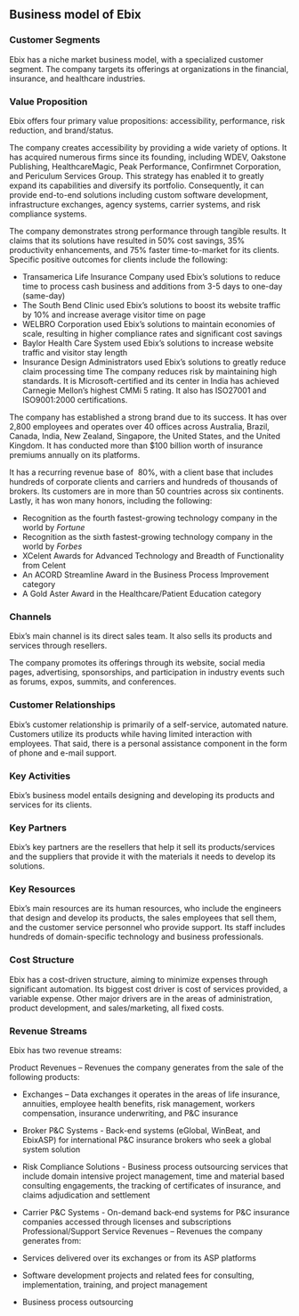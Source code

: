 Business model of Ebix
----------------------

 ### Customer Segments

 Ebix has a niche market business model, with a specialized customer segment. The company targets its offerings at organizations in the financial, insurance, and healthcare industries.

 ### Value Proposition

 Ebix offers four primary value propositions: accessibility, performance, risk reduction, and brand/status.

 The company creates accessibility by providing a wide variety of options. It has acquired numerous firms since its founding, including WDEV, Oakstone Publishing, HealthcareMagic, Peak Performance, Confirmnet Corporation, and Periculum Services Group. This strategy has enabled it to greatly expand its capabilities and diversify its portfolio. Consequently, it can provide end-to-end solutions including custom software development, infrastructure exchanges, agency systems, carrier systems, and risk compliance systems.

 The company demonstrates strong performance through tangible results. It claims that its solutions have resulted in 50% cost savings, 35% productivity enhancements, and 75% faster time-to-market for its clients. Specific positive outcomes for clients include the following:

  * Transamerica Life Insurance Company used Ebix’s solutions to reduce time to process cash business and additions from 3-5 days to one-day (same-day)
 * The South Bend Clinic used Ebix’s solutions to boost its website traffic by 10% and increase average visitor time on page
 * WELBRO Corporation used Ebix’s solutions to maintain economies of scale, resulting in higher compliance rates and significant cost savings
 * Baylor Health Care System used Ebix’s solutions to increase website traffic and visitor stay length
 * Insurance Design Administrators used Ebix’s solutions to greatly reduce claim processing time
  The company reduces risk by maintaining high standards. It is Microsoft-certified and its center in India has achieved Carnegie Mellon’s highest CMMi 5 rating. It also has ISO27001 and ISO9001:2000 certifications.

 The company has established a strong brand due to its success. It has over 2,800 employees and operates over 40 offices across Australia, Brazil, Canada, India, New Zealand, Singapore, the United States, and the United Kingdom. It has conducted more than $100 billion worth of insurance premiums annually on its platforms.

 It has a recurring revenue base of  80%, with a client base that includes hundreds of corporate clients and carriers and hundreds of thousands of brokers. Its customers are in more than 50 countries across six continents. Lastly, it has won many honors, including the following:

  * Recognition as the fourth fastest-growing technology company in the world by *Fortune*
 * Recognition as the sixth fastest-growing technology company in the world by *Forbes*
 * XCelent Awards for Advanced Technology and Breadth of Functionality from Celent
 * An ACORD Streamline Award in the Business Process Improvement category
 * A Gold Aster Award in the Healthcare/Patient Education category
  ### Channels

 Ebix’s main channel is its direct sales team. It also sells its products and services through resellers.

 The company promotes its offerings through its website, social media pages, advertising, sponsorships, and participation in industry events such as forums, expos, summits, and conferences.

 ### Customer Relationships

 Ebix’s customer relationship is primarily of a self-service, automated nature. Customers utilize its products while having limited interaction with employees. That said, there is a personal assistance component in the form of phone and e-mail support.

 ### Key Activities

 Ebix’s business model entails designing and developing its products and services for its clients.

 ### Key Partners

 Ebix’s key partners are the resellers that help it sell its products/services and the suppliers that provide it with the materials it needs to develop its solutions.

 ### Key Resources

 Ebix’s main resources are its human resources, who include the engineers that design and develop its products, the sales employees that sell them, and the customer service personnel who provide support. Its staff includes hundreds of domain-specific technology and business professionals.

 ### Cost Structure

 Ebix has a cost-driven structure, aiming to minimize expenses through significant automation. Its biggest cost driver is cost of services provided, a variable expense. Other major drivers are in the areas of administration, product development, and sales/marketing, all fixed costs.

 ### Revenue Streams

 Ebix has two revenue streams:

 Product Revenues – Revenues the company generates from the sale of the following products:

  * Exchanges – Data exchanges it operates in the areas of life insurance, annuities, employee health benefits, risk management, workers compensation, insurance underwriting, and P&C insurance
 * Broker P&C Systems - Back-end systems (eGlobal, WinBeat, and EbixASP) for international P&C insurance brokers who seek a global system solution
 * Risk Compliance Solutions - Business process outsourcing services that include domain intensive project management, time and material based consulting engagements, the tracking of certificates of insurance, and claims adjudication and settlement
 * Carrier P&C Systems - On-demand back-end systems for P&C insurance companies accessed through licenses and subscriptions
  Professional/Support Service Revenues – Revenues the company generates from:

  * Services delivered over its exchanges or from its ASP platforms
 * Software development projects and related fees for consulting, implementation, training, and project management
 * Business process outsourcing